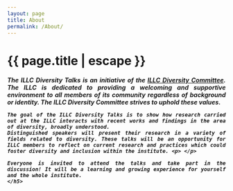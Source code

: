 ```yaml
---
layout: page
title: About
permalink: /About/
---
```


<h1 class="page-title">{{ page.title | escape }}</h1>

<div style="text-align: justify">
	<h5>
	The ILLC Diversity Talks is an initiative of the <a href="https://www.illc.uva.nl/AbouttheILLC/Diversity/Diversity-at-ILLC/" target="_blank" rel="noopener noreferrer">ILLC Diversity Committee</a>. The ILLC is dedicated to providing a welcoming and supportive environment to all members of its community regardless of background or identity. The ILLC Diversity Committee strives to uphold these values.
	
	The goal of the ILLC Diversity Talks is to show how research carried out at the ILLC interacts with recent works and findings in the area of diversity, broadly understood. 
	Distinguished speakers will present their research in a variety of fields related to diversity. These talks will be an opportunity for ILLC members to reflect on current research and practices which could foster diversity and inclusion within the institute. <p> </p>
	
	Everyone is invited to attend the talks and take part in the discussion! It will be a learning and growing experience for yourself and the whole institute. 
	</h5>
</div>